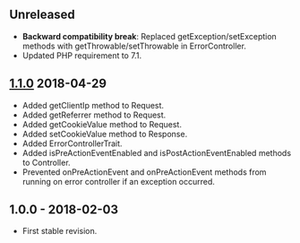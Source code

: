 ## Unreleased
- **Backward compatibility break**: Replaced getException/setException methods with getThrowable/setThrowable in ErrorController.
- Updated PHP requirement to 7.1.

## [1.1.0] 2018-04-29
- Added getClientIp method to Request.
- Added getReferrer method to Request.
- Added getCookieValue method to Request.
- Added setCookieValue method to Response.
- Added ErrorControllerTrait.
- Added isPreActionEventEnabled and isPostActionEventEnabled methods to Controller.
- Prevented onPreActionEvent and onPreActionEvent methods from running on error controller if an exception occurred.

## 1.0.0 - 2018-02-03
- First stable revision.

[1.1.0]: https://github.com/themichaelhall/bluemvc-core/compare/v1.0.0...v1.1.0